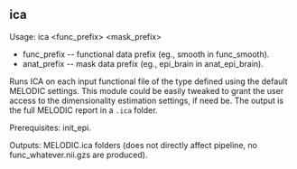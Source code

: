ica
---
Usage: ica <func_prefix> <mask_prefix>

+ func_prefix -- functional data prefix (eg., smooth in func_smooth).
+ anat_prefix -- mask data prefix (eg., epi_brain in anat_epi_brain).

Runs ICA on each input functional file of the type defined using the default MELODIC settings. This module could be easily tweaked to grant the user access to the dimensionality estimation settings, if need be. The output is the full MELODIC report in a `.ica` folder.

Prerequisites: init_epi.

Outputs: MELODIC.ica folders (does not directly affect pipeline, no func_whatever.nii.gzs are produced).

